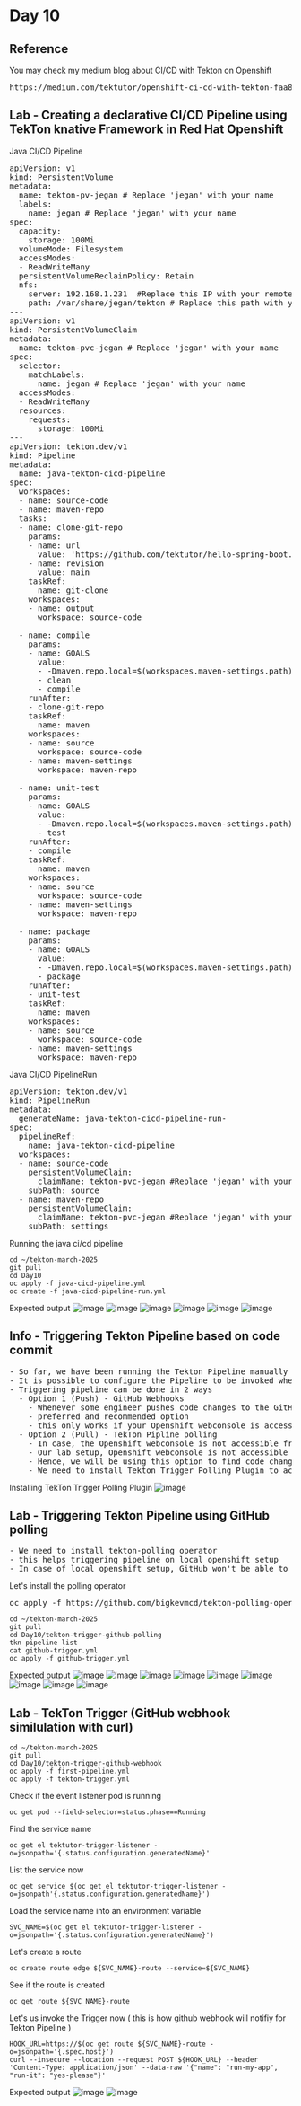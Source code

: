 # Day 10

## Reference
You may check my medium blog about CI/CD with Tekton on Openshift
<pre>
https://medium.com/tektutor/openshift-ci-cd-with-tekton-faa88ba45656  
</pre>

## Lab - Creating a declarative CI/CD Pipeline using TekTon knative Framework in Red Hat Openshift

Java CI/CD Pipeline
<pre>
apiVersion: v1
kind: PersistentVolume
metadata:
  name: tekton-pv-jegan # Replace 'jegan' with your name
  labels:
    name: jegan # Replace 'jegan' with your name
spec:
  capacity:
    storage: 100Mi
  volumeMode: Filesystem
  accessModes:
  - ReadWriteMany
  persistentVolumeReclaimPolicy: Retain
  nfs:
    server: 192.168.1.231  #Replace this IP with your remote desktop linux server IP
    path: /var/share/jegan/tekton # Replace this path with your /var/nfs/user[xy]/share5
---
apiVersion: v1
kind: PersistentVolumeClaim
metadata:
  name: tekton-pvc-jegan # Replace 'jegan' with your name
spec:
  selector:
    matchLabels:
      name: jegan # Replace 'jegan' with your name
  accessModes:
  - ReadWriteMany
  resources:
    requests:
      storage: 100Mi
---
apiVersion: tekton.dev/v1
kind: Pipeline
metadata:
  name: java-tekton-cicd-pipeline
spec:
  workspaces:
  - name: source-code
  - name: maven-repo
  tasks:
  - name: clone-git-repo
    params:
    - name: url
      value: 'https://github.com/tektutor/hello-spring-boot.git'
    - name: revision
      value: main
    taskRef:
      name: git-clone
    workspaces:
    - name: output
      workspace: source-code

  - name: compile
    params:
    - name: GOALS
      value:
      - -Dmaven.repo.local=$(workspaces.maven-settings.path) 
      - clean
      - compile
    runAfter:
    - clone-git-repo
    taskRef:
      name: maven
    workspaces:
    - name: source
      workspace: source-code
    - name: maven-settings
      workspace: maven-repo

  - name: unit-test 
    params:
    - name: GOALS
      value:
      - -Dmaven.repo.local=$(workspaces.maven-settings.path)
      - test
    runAfter:
    - compile
    taskRef:
      name: maven
    workspaces:
    - name: source
      workspace: source-code
    - name: maven-settings
      workspace: maven-repo

  - name: package 
    params:
    - name: GOALS
      value:
      - -Dmaven.repo.local=$(workspaces.maven-settings.path)
      - package 
    runAfter:
    - unit-test 
    taskRef:
      name: maven
    workspaces:
    - name: source
      workspace: source-code
    - name: maven-settings
      workspace: maven-repo  
</pre>

Java CI/CD PipelineRun
<pre>
apiVersion: tekton.dev/v1
kind: PipelineRun
metadata:
  generateName: java-tekton-cicd-pipeline-run-
spec:
  pipelineRef:
    name: java-tekton-cicd-pipeline
  workspaces:
  - name: source-code
    persistentVolumeClaim:
      claimName: tekton-pvc-jegan #Replace 'jegan' with your name
    subPath: source
  - name: maven-repo
    persistentVolumeClaim:
      claimName: tekton-pvc-jegan #Replace 'jegan' with your name
    subPath: settings 
</pre>

Running the java ci/cd pipeline
```
cd ~/tekton-march-2025
git pull
cd Day10
oc apply -f java-cicd-pipeline.yml
oc create -f java-cicd-pipeline-run.yml
```

Expected output
![image](https://github.com/user-attachments/assets/e5173b01-663d-430c-8997-5b2904923e63)
![image](https://github.com/user-attachments/assets/4e45e004-a3e4-49f6-aaca-943f60222af8)
![image](https://github.com/user-attachments/assets/4abdb437-be7f-4078-923f-cae3ae6ce9bc)
![image](https://github.com/user-attachments/assets/1e27109a-2684-4912-b9dd-805a70d39cee)
![image](https://github.com/user-attachments/assets/09d43af2-9a53-44a6-a111-b84fc30a5f4b)
![image](https://github.com/user-attachments/assets/a85c129e-c6ee-4b0a-9517-5a8e56c9a081)


## Info - Triggering Tekton Pipeline based on code commit
<pre>
- So far, we have been running the Tekton Pipeline manually
- It is possible to configure the Pipeline to be invoked whenever there is a code commit
- Triggering pipeline can be done in 2 ways
  - Option 1 (Push) - GitHub Webhooks
    - Whenever some engineer pushes code changes to the GitHub Repository, GitHub can notify the TekTon pipline
    - preferred and recommended option
    - this only works if your Openshift webconsole is accessible from Internet
  - Option 2 (Pull) - TekTon Pipline polling
    - In case, the Openshift webconsole is not accessible from Internet for GitHub we can go for this option
    - Our lab setup, Openshift webconsole is not accessible from Internet, hence GitHub will not be able to notify our Tekton Pipeline when there is code commit
    - Hence, we will be using this option to find code changes
    - We need to install Tekton Trigger Polling Plugin to achieve this
</pre>  
Installing TekTon Trigger Polling Plugin
![image](https://github.com/user-attachments/assets/3b6c9b7b-b143-410f-b6e8-9e4e7fe4c6df)

## Lab - Triggering Tekton Pipeline using GitHub polling
<pre>
- We need to install tekton-polling operator
- this helps triggering pipeline on local openshift setup
- In case of local openshift setup, GitHub won't be able to invoke the Openshift public route url, hence the only way to trigger pipeline is using the polling operator
</pre>

Let's install the polling operator
<pre>
oc apply -f https://github.com/bigkevmcd/tekton-polling-operator/releases/download/v0.4.0/release-v0.4.0.yaml  
</pre>

```
cd ~/tekton-march-2025
git pull
cd Day10/tekton-trigger-github-polling
tkn pipeline list
cat github-trigger.yml
oc apply -f github-trigger.yml
```

Expected output
![image](https://github.com/user-attachments/assets/1f5447ee-822d-45b5-be13-6be6b6ebcf6c)
![image](https://github.com/user-attachments/assets/2eec3e41-bb6a-4e04-b8b5-5a7e7b6fe3fd)
![image](https://github.com/user-attachments/assets/2e6f1ce0-93aa-41f7-a6a3-0b8840a7d587)
![image](https://github.com/user-attachments/assets/d63ed7b2-80e5-46fe-a157-5ac54c6f3222)
![image](https://github.com/user-attachments/assets/78ea59ab-089a-4a19-b232-b1f3e55a6152)
![image](https://github.com/user-attachments/assets/3dddde07-b770-42f5-b004-50f5b06b185a)
![image](https://github.com/user-attachments/assets/f4c65c51-72ef-4db6-a13c-1c5e1a596d7e)
![image](https://github.com/user-attachments/assets/eb991550-2168-430d-b599-fe0618da6b4e)
![image](https://github.com/user-attachments/assets/2729ab6f-d34e-44d8-83d1-1ecf1df7f18f)


## Lab - TekTon Trigger (GitHub webhook similulation with curl)
```
cd ~/tekton-march-2025
git pull
cd Day10/tekton-trigger-github-webhook
oc apply -f first-pipeline.yml
oc apply -f tekton-trigger.yml
```

Check if the event listener pod is running
```
oc get pod --field-selector=status.phase==Running
```
Find the service name
```
oc get el tektutor-trigger-listener -o=jsonpath='{.status.configuration.generatedName}'
```

List the service now
```
oc get service $(oc get el tektutor-trigger-listener -o=jsonpath'{.status.configuration.generatedName}')
```

Load the service name into an environment variable
```
SVC_NAME=$(oc get el tektutor-trigger-listener -o=jsonpath='{.status.configuration.generatedName}')
```

Let's create a route
```
oc create route edge ${SVC_NAME}-route --service=${SVC_NAME}
```

See if the route is created
```
oc get route ${SVC_NAME}-route
```

Let's us invoke the Trigger now ( this is how github webhook will notifiy for Tekton Pipeline )
```
HOOK_URL=https://$(oc get route ${SVC_NAME}-route -o=jsonpath='{.spec.host}')
curl --insecure --location --request POST ${HOOK_URL} --header 'Content-Type: application/json' --data-raw '{"name": "run-my-app", "run-it": "yes-please"}'
```

Expected output
![image](https://github.com/user-attachments/assets/d9b20375-3a80-4f9a-bb5e-94680109cad5)
![image](https://github.com/user-attachments/assets/20c1759b-b5f4-4d88-9d9d-9638176b1d6b)

